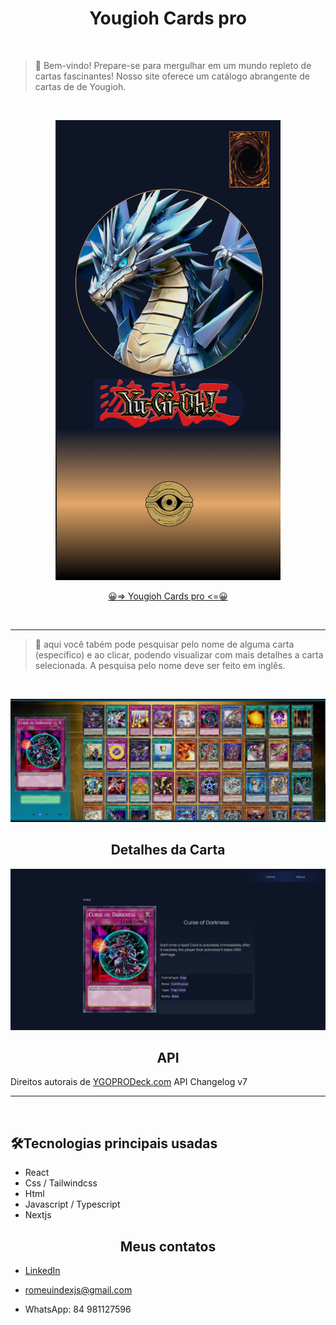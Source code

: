 <h1 align='center'> Yougioh Cards pro </h1>

<br />

>📃 
Bem-vindo! Prepare-se para mergulhar em um mundo repleto de cartas fascinantes! Nosso site oferece um catálogo abrangente de cartas de de Yougioh.

<br />

<div align='center'>

![preview](./public/previews/previewMobileYougioh.png)

</div>

<div align='center'>

<a href='https://yougioh-card-pro.vercel.app' target='blank'>😀=> Yougioh Cards pro <=😀</a>

</div>

<br />
<hr />

>📃 aqui você tabém pode pesquisar pelo nome de alguma carta (específico) e ao clicar, podendo visualizar com mais detalhes a carta selecionada. A pesquisa pelo nome deve ser feito em inglês.

<br />

![preview](./public/previews/previewYougiohCards.png)

<h2 align='center'> Detalhes da Carta </h2>

![preview](./public/previews/previewYougiohCardDetails.png)

<h2 align='center'> API </h2>

<p> Direitos autorais de <a href='https://ygoprodeck.com/api-guide/' target='blank'>YGOPRODeck.com</a>
API Changelog v7 </p>

<hr />
<br />

<h2> 🛠Tecnologias principais usadas </h2>

* React
* Css / Tailwindcss
* Html
* Javascript / Typescript
* Nextjs

<h2 align='center'> Meus contatos </h2>

* [LinkedIn](https://www.linkedin.com/in/romeu-soares-87749a231/)

* romeuindexjs@gmail.com

* WhatsApp: 84 981127596